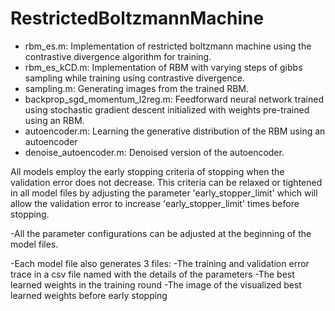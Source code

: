 # RestrictedBoltzmannMachine

- rbm_es.m: Implementation of restricted boltzmann machine using the contrastive divergence algorithm for training.
- rbm_es_kCD.m: Implementation of RBM with varying steps of gibbs sampling while training using contrastive divergence.
- sampling.m: Generating images from the trained RBM.
- backprop_sgd_momentum_l2reg.m: Feedforward neural network trained using stochastic gradient descent initialized with weights pre-trained using an RBM.
- autoencoder.m: Learning the generative distribution of the RBM using an autoencoder
- denoise_autoencoder.m: Denoised version of the autoencoder.


All models employ the early stopping criteria of stopping when the validation error does not decrease. This criteria can be relaxed or tightened in all model files by adjusting the parameter 'early_stopper_limit' which will allow the validation error to increase 'early_stopper_limit' times before stopping.

-All the parameter configurations can be adjusted at the beginning of the model files.

-Each model file also generates 3 files: 
	-The training and validation error trace in a csv file named with the details of the parameters
	-The best learned weights in the training round
	-The image of the visualized best learned weights before early stopping
